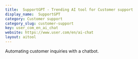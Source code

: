 ```yaml
---
title:  SupportGPT - Trending AI tool for Customer support
display_name:  SupportGPT
category: Customer support
category_slug: customer-support
key: user_com_en_ai_chat
website: https://www.user.com/en/ai-chat
layout: aitool
---
```


Automating customer inquiries with a chatbot.
